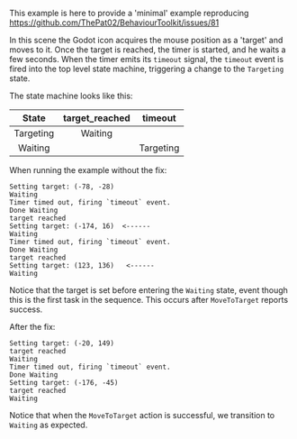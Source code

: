 This example is here to provide a 'minimal' example reproducing https://github.com/ThePat02/BehaviourToolkit/issues/81

In this scene the Godot icon acquires the mouse position as a 'target' and moves to it. Once the target is reached, the
timer is started, and he waits a few seconds. When the timer emits its `timeout` signal, the `timeout` event is fired
into the top level state machine, triggering a change to the `Targeting` state.

The state machine looks like this:

|  State   | target_reached |  timeout  |
|:--------:|:--------------:|:---------:|
|Targeting |    Waiting     |           |
| Waiting  |                | Targeting |

When running the example without the fix:

```
Setting target: (-78, -28)
Waiting
Timer timed out, firing `timeout` event.
Done Waiting
target reached
Setting target: (-174, 16)  <------
Waiting
Timer timed out, firing `timeout` event.
Done Waiting
target reached
Setting target: (123, 136)   <------
Waiting
```
Notice that the target is set before entering the `Waiting` state, event though this is the first task in the sequence.
This occurs after `MoveToTarget` reports success.


After the fix:
```
Setting target: (-20, 149)
target reached
Waiting
Timer timed out, firing `timeout` event.
Done Waiting
Setting target: (-176, -45)
target reached
Waiting
```
Notice that when the `MoveToTarget` action is successful, we transition to `Waiting` as expected.